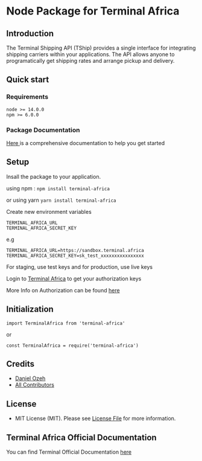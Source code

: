 # Node Package for Terminal Africa

## Introduction
The Terminal Shipping API (TShip) provides a single interface for integrating shipping carriers within your applications. The API allows anyone to programatically get shipping rates and arrange pickup and delivery.


## Quick start
### Requirements
```
node >= 14.0.0
npm >= 6.0.0
```
### Package Documentation
<a href="https://node-terminal-africa.vercel.app/" target="_blank"> Here </a> is a comprehensive documentation to help you get started


## Setup
Insall the package to your application.

using npm :
`npm install terminal-africa`

or using yarn
`yarn install terminal-africa`

Create new environment variables
```
TERMINAL_AFRICA_URL
TERMINAL_AFRICA_SECRET_KEY
```

e.g
```
TERMINAL_AFRICA_URL=https://sandbox.terminal.africa
TERMINAL_AFRICA_SECRET_KEY=sk_test_xxxxxxxxxxxxxxxx
```

For staging, use test keys and for production, use live keys

Login to <a href="https://app.terminal.africa/" target="_blank">Terminal Africa</a> to get your authorization keys

More Info on Authorization can be found <a href="https://docs.terminal.africa/tship/authentication" target="_blank"> here </a>


## Initialization
`import TerminalAfrica from 'terminal-africa'`

or

`const TerminalAfrica = require('terminal-africa')`


## Credits
- [Daniel Ozeh](https://github.com/danielozeh)
- [All Contributors](../../contributors)


## License
- MIT License (MIT). Please see [License File](LICENSE.md) for more information.


## Terminal Africa Official Documentation
You can find Terminal Official Documentation <a href="https://docs.terminal.africa/tship/" target="_blank"> here </a>